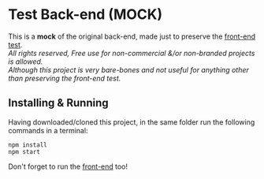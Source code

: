 # Test Back-end (MOCK)
This is a **mock** of the original back-end, made just to preserve the [front-end test](https://github.com/salvadoruriel/test-2021-clients-front).  
_All rights reserved, Free use for non-commercial &/or non-branded projects is allowed._  
_Although this project is very bare-bones and not useful for anything other than preserving the front-end test._  

## Installing & Running
Having downloaded/cloned this project, in the same folder run the following commands in a terminal:  
```
npm install
npm start
```
Don't forget to run the [front-end](https://github.com/salvadoruriel/test-2021-clients-front) too!  

